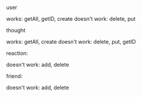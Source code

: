 user

works: getAll, getID, create
doesn't work: delete, put

thought

works: getAll, create
doesn't work: delete, put, getID

reaction:

doesn't work: add, delete

friend:

doesn't work: add, delete
